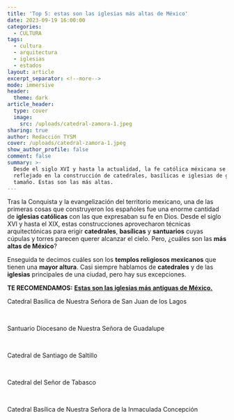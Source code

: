 ```yaml
---
title: 'Top 5: estas son las iglesias más altas de México'
date: 2023-09-19 16:00:00
categories:
  - CULTURA
tags:
  - cultura
  - arquitectura
  - iglesias
  - estados
layout: article
excerpt_separator: <!--more-->
mode: immersive
header:
  theme: dark
article_header:
  type: cover
  image:
    src: /uploads/catedral-zamora-1.jpeg
sharing: true
author: Redacción TYSM
cover: /uploads/catedral-zamora-1.jpeg
show_author_profile: false
comment: false
summary: >-
  Desde el siglo XVI y hasta la actualidad, la fe católica méxicana se ha
  reflejado en la construcción de catedrales, basílicas e iglesias de gran
  tamaño. Estas son las más altas.
---
```

Tras la Conquista y la evangelización del territorio mexicano, una de las primeras cosas que construyeron los españoles fue una enorme cantidad de **iglesias católicas** con las que expresaban su fe en Dios. Desde el siglo XVI y hasta el XIX, estas construcciones aprovecharon técnicas arquitectónicas para erigir **catedrales**, **basílicas** y **santuarios** cuyas cúpulas y torres parecen querer alcanzar el cielo. Pero, ¿cuáles son las **más altas de México**?

Enseguida te decimos cuáles son los **templos religiosos mexicanos** que tienen una **mayor altura**. Casi siempre hablamos de **catedrales** y de las **iglesias** principales de una ciudad, pero hay sus excepciones.

**TE RECOMENDAMOS:** [**Estas son las iglesias más antiguas de México.**](https://blog.tonoysumariachi.com/cultura/2024/02/08/estas-son-las-iglesias-m%C3%A1s-antiguas-de-m%C3%A9xico.html)

Catedral Basílica de Nuestra Señora de San Juan de los Lagos

&nbsp;

Santuario Diocesano de Nuestra Señora de Guadalupe

&nbsp;

Catedral de Santiago de Saltillo

&nbsp;

Catedral del Señor de Tabasco

&nbsp;

Catedral Basílica de Nuestra Señora de la Inmaculada Concepción

&nbsp;